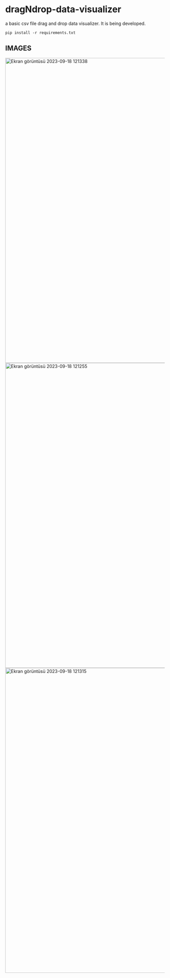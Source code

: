 # dragNdrop-data-visualizer
a basic csv file drag and drop data visualizer. It is being developed.

```
pip install -r requirements.txt
```

## IMAGES

<img width="960" alt="Ekran görüntüsü 2023-09-18 121338" src="https://github.com/sadikemreduzgun/dragNdrop-data-visualizer/assets/70113249/9264df1f-4609-4e29-ac63-b118ebfd7a70">
<img width="960" alt="Ekran görüntüsü 2023-09-18 121255" src="https://github.com/sadikemreduzgun/dragNdrop-data-visualizer/assets/70113249/dcc52ace-93b4-4393-8ab9-227ead5c36da">
<img width="960" alt="Ekran görüntüsü 2023-09-18 121315" src="https://github.com/sadikemreduzgun/dragNdrop-data-visualizer/assets/70113249/2ad102c0-3716-40bc-b839-8690cb770f3a">
